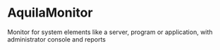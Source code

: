# AquilaMonitor
Monitor for system elements like a server, program or application, with administrator console and reports 
